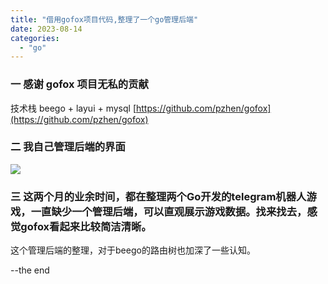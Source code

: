 ```yaml
---
title: "借用gofox项目代码,整理了一个go管理后端"
date: 2023-08-14
categories: 
  - "go"
---
```


### 一 感谢 gofox 项目无私的贡献

技术栈 beego + layui + mysql [https://github.com/pzhen/gofox](https://github.com/pzhen/gofox)

### 二 我自己管理后端的界面

![](https://poker-x-studio.github.io/images/2023-08-14_14-53-35.png)

### 三 这两个月的业余时间，都在整理两个Go开发的telegram机器人游戏，一直缺少一个管理后端，可以直观展示游戏数据。找来找去，感觉gofox看起来比较简洁清晰。

这个管理后端的整理，对于beego的路由树也加深了一些认知。

\--the end
